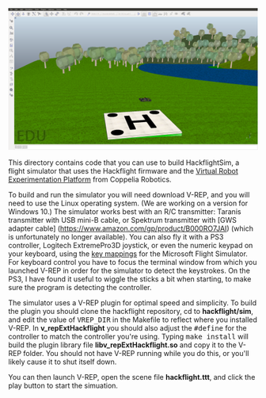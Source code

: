 <img src="hackflight.png">

This directory contains code that you can use to build HackflightSim, a flight
simulator that uses the Hackflight firmware and the [Virtual Robot
Experimentation Platform](http://www.coppeliarobotics.com/) from Coppelia
Robotics.  

To build and run the simulator you will need download V-REP, and you will need to
use the Linux operating system.  (We are working on a version for Windows 10.)
The simulator works best with an R/C transmitter:  Taranis transmitter with USB
mini-B cable, or Spektrum transmitter with 
[GWS adapter cable] (https://www.amazon.com/gp/product/B000RO7JAI)
(which is unfortunately no longer available).
You can also fly it with a PS3 controller, Logitech ExtremePro3D joystick,
or even the numeric keypad on your
keyboard, using the [key
mappings](http://www.flightsimbooks.com/flightsimhandbook/keyboardcontrols.php)
for the Microsoft Flight Simulator. 
For keyboard control you have to focus the terminal window from which you launched V-REP in order
for the simulator to detect the keystrokes.  On the PS3, I have found it useful
to wiggle the sticks a bit when starting, to make sure the program is detecting
the controller.

The simulator uses a V-REP plugin for optimal speed and simplicity.  To build
the plugin you should clone the hackflight repository, cd to
<b>hackflight/sim</b>, and edit the value of <tt>VREP\_DIR</tt> in the Makefile
to reflect where you installed V-REP. In <b>v_repExtHackflight</b>
you should also adjust the <tt>#define</tt> for the controller to
match the controller you're using.  Typing
<tt>make install</tt> will build the plugin library file
<b>libv_repExtHackflight.so</b> and copy it to the V-REP folder. You should not
have V-REP running while you do this, or you'll likely cause it to shut itself
down.

You can then launch V-REP, open the scene file <b>hackflight.ttt</b>, and click
the play button to start the simuation.
